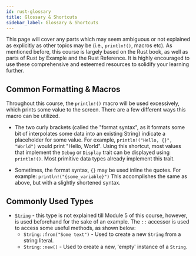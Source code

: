 ```yaml
---
id: rust-glossary
title: Glossary & Shortcuts
sidebar_label: Glossary & Shortcuts
---
```


This page will cover any parts which may seem ambiguous or not explained as explicitly as other topics may be (i.e., `println!()`, macros etc).  As mentioned before, this course is largely based on the Rust book, as well as parts of Rust by Example and the Rust Reference.  It is highly encouraged to use these comprehensive and esteemed resources to solidify your learning further.

## Common Formatting & Macros

Throughout this course, the `println!()` macro will be used excessively, which prints some value to the screen.  There are a few different ways this macro can be utilized. 

- The two curly brackets (called the "format syntax", as it formats some bit of interpolates some data into an existing String) indicate a placeholder for some value.  For example, `println!("Hello, {}", "World")` would print "Hello, World".  Using this shortcut, most values that implement the `Debug` or `Display` trait can be displayed using `println!()`.  Most primitive data types already implement this trait.
  
- Sometimes, the format syntax, `{}` may be used inline the quotes.  For example: `println!("{some_variable}")`  This accomplishes the same as above, but with a slightly shortened syntax.

## Commonly Used Types

- [`String`](https://doc.rust-lang.org/std/string/struct.String.html) - this type is not explained till Module 5 of this course, however, is used beforehand for the sake of an example.  The `::` accessor is used to access some useful methods, as shown below: 
    - `String::from("Some text")` - Used to create a new `String` from a string literal.
    - `String::new()` - Used to create a new, 'empty' instance of a `String`.
